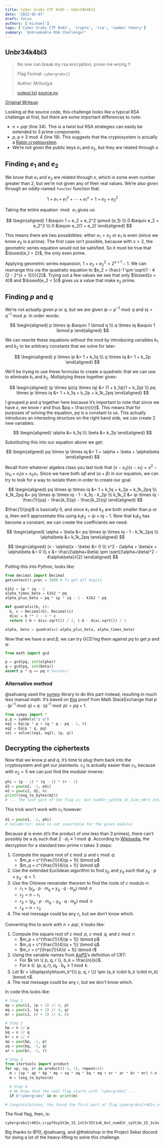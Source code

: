 ```yaml
---
title: Cyber Grabs CTF 0x03 – Unbr34k4bl3
date: '2022-02-07'
draft: false
authors: ['michael']
tags: ['Cyber Grabs CTF 0x03', 'crypto', 'rsa', 'number theory']
summary: 'Unbreakable RSA Challenge?'
---
```


## Unbr34k4bl3

> No one can break my rsa encryption, prove me wrong !!
>
> Flag Format: `cybergrabs{}`
>
> Author: Mritunjya
>
> [output.txt](https://mzhang.io/posts/2022-02-07-cybergrabs-ctf-unbreakable/output.txt) [source.py](https://mzhang.io/posts/2022-02-07-cybergrabs-ctf-unbreakable/source.py)

[Original Writeup](https://mzhang.io/posts/2022-02-07-cybergrabs-ctf-unbreakable/)

Looking at the source code, this challenge looks like a typical RSA challenge at first, but there are some important differences to note:

- $n = pqr$ (line 34). This is a twist but RSA strategies can easily be
  extended to 3 prime components.
- $p, q \equiv 3 \bmod 4$ (line 19). This suggests that the cryptosystem is
  actually a [Rabin cryptosystem](https://en.wikipedia.org/wiki/Rabin_cryptosystem).
- We’re not given the public keys $e_1$ and $e_2$, but they are related through
  $x$.

## Finding $e_1$ and $e_2$

We know that $e_1$ and $e_2$ are related through $x$, which is some even number
greater than 2, but we’re not given any of their real values. We’re also given
through an oddly-named `functor` function that:

$$
1 + e_1 + e_1^2 + \cdots + e_1^x = 1 + e_2 + e_2^2
$$

Taking the entire equation $\bmod\ e_1$ gives us:

$$
\begin{aligned} 1 &\equiv 1 + e_2 + e_2^2 \pmod {e_1} \\\ 0 &\equiv e_2 + e_2^2 \\\ 0 &\equiv e_2(1 + e_2) \end{aligned}
$$

This means there are two possibilities: either $e_1 = e_2$ or $e_1$ is even
(since we know $e_2$ is a prime). The first case isn’t possible, because with $x > 2$, the geometric series equation would not be satisfied. So it must be true
that $\boxed{e_1 = 2}$, the only even prime.

Applying geometric series expansion, $1 + e_2 + e_2^2 = 2^{x + 1} - 1$. We can
rearrange this via the quadratic equation to $e_2 = \frac{-1 \pm \sqrt{1 - 4
(2 - 2^{x + 1})}}{2}$. Trying out a few values we see that only $\boxed{x = 4}$
and $\boxed{e_2 = 5}$ gives us a value that make $e_2$ prime.

## Finding $p$ and $q$

We’re not actually given $p$ or $q$, but we are given $ip = p^{-1} \bmod q$ and
$iq = q^{-1} \bmod p$. In order words:

$$
\begin{aligned}
  p \times ip &\equiv 1 \bmod q \\\
  q \times iq &\equiv 1 \bmod p
\end{aligned}
$$

We can rewrite these equations without the mod by introducing variables $k_1$
and $k_2$ to be arbitrary constants that we solve for later:

$$
\begin{aligned}
  p \times ip &= 1 + k_1q \\\
  q \times iq &= 1 + k_2p
\end{aligned}
$$

We’ll be trying to use these formulas to create a quadratic that we can use to
eliminate $k_1$ and $k_2$. Multiplying these together gives:

$$
\begin{aligned}
  (p \times ip)(q \times iq) &= (1 + k_1q)(1 + k_2p) \\\
  pq \times ip \times iq &= 1 + k_1q + k_2p + k_1k_2pq
\end{aligned}
$$

I grouped $p$ and $q$ together here because it’s important to note that since we
have $x$, we know $r$ and thus $pq = \frac{n}{r}$. This means that for purposes
of solving the equation, $pq$ is a constant to us. This actually introduces an
interesting structure on the right hand side, we can create 2 new variables:

$$
\begin{aligned}
  \alpha &= k_1q \\\
  \beta &= k_2p
\end{aligned}
$$

Substituting this into our equation above we get:

$$
\begin{aligned}
  pq \times ip \times iq &= 1 + \alpha + \beta + \alpha\beta
\end{aligned}
$$

Recall from whatever algebra class you last took that $(x - x_0)(x - x_1) = x^2 - (x_0 + x_1)x + x_0x_1$. Since we have both $\alpha\beta$ and $(\alpha + \beta)$ in our equation, we can try to look for a way to isolate them in order to create our goal.

$$
\begin{aligned}
  pq \times ip \times iq &= 1 + k_1q + k_2p + k_1k_2pq \\\
  k_1k_2pq &= pq \times ip \times iq - 1 - k_1q - k_2p \\\
  k_1k_2 &= ip \times iq - \frac{1}{pq} - \frac{k_1}{p} - \frac{k_2}{q}
\end{aligned}
$$

$\frac{1}{pq}$ is basically $0$, and since $k_1$ and $k_2$ are both smaller than
$p$ or $q$, then we’ll approximate this using $k_1k_2 = ip \times iq - 1$. Now
that $k_1k_2$ has become a constant, we can create the coefficients we need:

$$
\begin{aligned}
  \alpha + \beta &= pq \times ip \times iq - 1 - k_1k_2pq \\\
  \alpha\beta &= k_1k_2pq
\end{aligned}
$$

$$
\begin{aligned}
  (x - \alpha)(x - \beta) &= 0 \\\
  x^2 - (\alpha + \beta)x + \alpha\beta &= 0 \\\
  x &= \frac{(\alpha+\beta) \pm \sqrt{(\alpha+\beta)^2 - 4\alpha\beta}}{2}
\end{aligned}
$$

Putting this into Python, looks like:

```py
from decimal import Decimal
getcontext().prec = 3000 # To get all digits

k1k2 = ip * iq - 1
alpha_times_beta = k1k2 * pq
alpha_plus_beta = pq * ip * iq - 1 - k1k2 * pq

def quadratic(b, c):
  b, c = Decimal(b), Decimal(c)
  disc = b ** 2 - 4 * c
  return (-b + disc.sqrt()) / 2, (-b - disc.sqrt()) / 2

alpha, beta = quadratic(-alpha_plus_beta, alpha_times_beta)
```

Now that we have $\alpha$ and $\beta$, we can try GCD’ing them against $pq$ to
get $p$ and $q$:

```py
from math import gcd

p = gcd(pq, int(alpha))
q = gcd(pq, int(beta))
assert p * q == pq # Success!
```

### Alternative method

@sahuang used the [sympy] library to do this part instead, resulting in much
less manual math. It’s based on [this] proof from Math StackExchange that $p
\cdot (p^{-1} \bmod q) + q \cdot (q^{-1} \bmod p) = pq + 1$.

[sympy]: https://www.sympy.org
[this]: https://math.stackexchange.com/a/1705450

```py
from sympy import *
p,q = symbols("p q")
eq1 = Eq(ip * p + iq * q - pq - 1, 0)
eq2 = Eq(p * q, pq)
sol = solve((eq1, eq2), (p, q))
```

## Decrypting the ciphertexts

Now that we know $p$ and $q$, it’s time to plug them back into the cryptosystem
and get our plaintexts. $c_2$ is actually easier than $c_1$, because with 
$e_2 = 5$ we can just find the modular inverse:

```py
phi = (p - 1) * (q - 1) * (r - 1)
d2 = pow(e2, -1, phi)
m2 = pow(c2, d2, n)
print(long_to_bytes(m2))
# ... The last part of the flag is: 8ut_num83r_sy5t3m_15_3v3n_m0r3_1nt3r35t1n6} ...
```

This trick won’t work with $c_1$ however:

```py
d1 = pow(e1, -1, phi)
# ValueError: base is not invertible for the given modulus
```

Because $\phi$ is even (it’s the product of one less than 3 primes), there can’t
possibly be a $d_1$ such that $2 \cdot d_1 \equiv 1 \bmod \phi$. According to
[Wikipedia](https://en.wikipedia.org/wiki/Rabin_cryptosystem), the decryption for a standard two-prime $n$ takes 3 steps:

1. Compute the square root of $c \bmod p$ and $c \bmod q$:
   - $m_p = c^{\frac{1}{4}(p + 1)} \bmod p$
   - $m_q = c^{\frac{1}{4}(q + 1)} \bmod q$
2. Use the extended Euclidean algorithm to find $y_p$ and $y_q$ such that $y_p
   \cdot p + y_q \cdot q = 1$.
3. Use the Chinese remainder theorem to find the roots of $c$ modulo $n$:
   - $r_1 = (y_p \cdot p \cdot m_q + y_q \cdot q \cdot m_p) \bmod n$
   - $r_2 = n - r_1$
   - $r_3 = (y_p \cdot p \cdot m_q - y_q \cdot q \cdot m_p) \bmod n$
   - $r_4 = n - r_3$
4. The real message could be any $r_i$, but we don’t know which.

Converting this to work with $n = pqr$, it looks like:

1. Compute the square root of $c \bmod p$, $c \bmod q$, and $c \bmod r$:
   - $m_p = c^{\frac{1}{4}(p + 1)} \bmod p$
   - $m_q = c^{\frac{1}{4}(q + 1)} \bmod q$
   - $m_r = c^{\frac{1}{4}(r + 1)} \bmod r$
2. Using the variable names from [AoPS](https://artofproblemsolving.com/wiki/index.php/Chinese_Remainder_Theorem)’s definition of CRT:
   - For $k \in \{ p, q, r \}, b_k = \frac{n}{k}$.
   - For $k \in \{ p, q, r \}, a_k \cdot b_k \equiv 1 \bmod k$.
3. Let $r = \displaystyle\sum_k^{\{ p, q, r \}} \pm (a_k \cdot b_k \cdot m_k) \bmod n$.
4. The real message could be any $r$, but we don’t know which.

In code this looks like:

```py
# Step 1
mp = pow(c1, (p + 1) // 4, p)
mq = pow(c1, (q + 1) // 4, q)
mr = pow(c1, (r + 1) // 4, r)

# Step 2
bp = n // p
bq = n // q
br = n // r
ap = pow(bp, -1, p)
aq = pow(bq, -1, q)
ar = pow(br, -1, r)

# Step 3
from itertools import product
for sp, sq, sr in product((-1, 1), repeat=3):
  m = (sp * ap * bp * mp + sq * aq * bq * mq + sr * ar * br * mr) % n
  m = long_to_bytes(m)

  # Step 4
  # We know that the real flag starts with `cybergrabs{`...
  if b"cybergrabs" in m: print(m)

# Congratulations, You found the first part of flag cybergrabs{r481n_cryp70sy5t3m_15_1nt3r35t1n6_ ...
```

The final flag, then, is:

```
cybergrabs{r481n_cryp70sy5t3m_15_1nt3r35t1n6_8ut_num83r_sy5t3m_15_3v3n_m0r3_1nt3r35t1n6}
```

Big thanks to @10, @sahuang, and @thebishop in the Project Sekai discord for
doing a lot of the heavy-lifting to solve this challenge.
